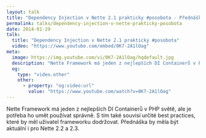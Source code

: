 ```yaml
---
layout: talk
title: "Dependency Injection v Nette 2.1 prakticky #posobota - Přednášky - Filip Procházka"
permalink: talks/dependency-injection-v-nette-prakticky-posobota
date: 2014-01-29
talk:
  title: "Dependency Injection v Nette 2.1 prakticky #posobota"
  video: "https://www.youtube.com/embed/0K7-2A1lOag"
meta:
  image: https://img.youtube.com/vi/0K7-2A1lOag/hqdefault.jpg
  description: "Nette Framework má jeden z nejlepších DI Containerů v PHP světě, ale je potřeba ho umět používat správně. S tím také souvisí určité best practices, které by měl uživatel frameworku dodržovat. Přednáška by měla být aktuální i pro Nette 2.2."
  og:
    type: "video.other"
    other:
      - property: "og:video:url"
        value: "https://www.youtube.com/watch?v=0K7-2A1lOag"
---
```


Nette Framework má jeden z nejlepších DI Containerů v PHP světě, ale je potřeba ho umět používat správně.
S tím také souvisí určité best practices, které by měl uživatel frameworku dodržovat.
Přednáška by měla být aktuální i pro Nette 2.2 a 2.3.

